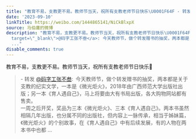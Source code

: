 ```yaml
---
title: "教育不易，支教更不易。教师节当天，祝所有支教老师节日快乐\U0001F64F - 转发 @码字工张不叁:&ensp;今天教师节，做个转发赠书的抽奖，两本都是关于支教的纪实文学，一..."
date: '2023-09-10'
linkTitle: https://weibo.com/1444865141/NiCkBlxpX
source: 马伯庸的微博
description: "教育不易，支教更不易。教师节当天，祝所有支教老师节日快乐\U0001F64F<br><blockquote> - 转发 <a href=\"https://weibo.com/6283640387\"
  target=\"_blank\">@码字工张不叁</a>: 今天教师节，做个转发赠书的抽奖，两本都是关于支教的纪实文学，一本是《微光炬火》，2018年由广西师范大学出版社出版；另一本《育人遇自己》，马上将要由大有书局出版，各大购物网站都有售卖。<br>一周之后开奖，奖品为三本《微光炬火》、三本《育人遇自己》。两本书虽然相隔几年出版，也分属不同的出版社，但内容上一脉传承，相当于姊妹篇，《微光炬火》的个别故事，在《育人遇自己》中有后续发展，有的人物在两本书中也都
  ..."
disable_comments: true
---
```

教育不易，支教更不易。教师节当天，祝所有支教老师节日快乐🙏<br><blockquote> - 转发 <a href="https://weibo.com/6283640387" target="_blank">@码字工张不叁</a>: 今天教师节，做个转发赠书的抽奖，两本都是关于支教的纪实文学，一本是《微光炬火》，2018年由广西师范大学出版社出版；另一本《育人遇自己》，马上将要由大有书局出版，各大购物网站都有售卖。<br>一周之后开奖，奖品为三本《微光炬火》、三本《育人遇自己》。两本书虽然相隔几年出版，也分属不同的出版社，但内容上一脉传承，相当于姊妹篇，《微光炬火》的个别故事，在《育人遇自己》中有后续发展，有的人物在两本书中也都 ...